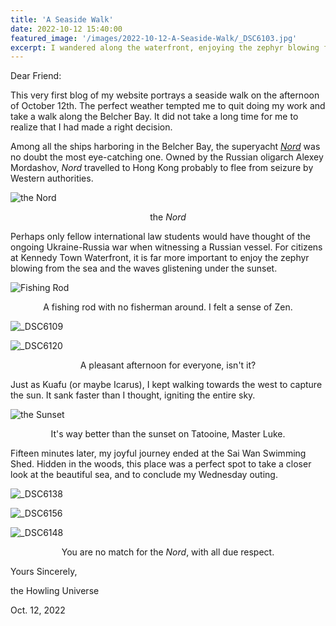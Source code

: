 ```yaml
---
title: 'A Seaside Walk'
date: 2022-10-12 15:40:00
featured_image: '/images/2022-10-12-A-Seaside-Walk/_DSC6103.jpg'
excerpt: I wandered along the waterfront, enjoying the zephyr blowing from the sea and the waves glistening under the sunset.
---
```


Dear Friend:



This very first blog of my website portrays a seaside walk on the afternoon of October 12th. The perfect weather tempted me to quit doing my work and take a walk along the Belcher Bay. It did not take a long time for me to realize that I had made a right decision.



Among all the ships harboring in the Belcher Bay, the superyacht *[Nord](https://en.wikipedia.org/wiki/Nord_(yacht))* was no doubt the most eye-catching one. Owned by the Russian oligarch Alexey Mordashov, *Nord* travelled to Hong Kong probably to flee from seizure by Western authorities. 

![the Nord](D:\Programs\Blog\xiaoyu_zhou_blog\images\2022-10-12-A-Seaside-Walk\_DSC6102.jpg)

<center>the <i>Nord</i></center>



Perhaps only fellow international law students would have thought of the ongoing Ukraine-Russia war when witnessing a Russian vessel. For citizens at Kennedy Town Waterfront, it is far more important to enjoy the zephyr blowing from the sea and the waves glistening under the sunset.

![Fishing Rod](/images/2022-10-12-A-Seaside-Walk/_DSC6103.jpg)

<center>A fishing rod with no fisherman around. I felt a sense of Zen.</center>



![_DSC6109](/images/2022-10-12-A-Seaside-Walk/_DSC6109.jpg)



![_DSC6120](/images/2022-10-12-A-Seaside-Walk/_DSC6120.jpg)

<center>A pleasant afternoon for everyone, isn't it?</center>



Just as Kuafu (or maybe Icarus), I kept walking towards the west to capture the sun. It sank faster than I thought, igniting the entire sky. 

![the Sunset](/images/2022-10-12-A-Seaside-Walk/_DSC6129.jpg)

<center>It's way better than the sunset on Tatooine, Master Luke.</center>



Fifteen minutes later, my joyful journey ended at the Sai Wan Swimming Shed. Hidden in the woods, this place was a perfect spot to take a closer look at the beautiful sea, and to conclude my Wednesday outing.

![_DSC6138](/images/2022-10-12-A-Seaside-Walk/_DSC6138.jpg)



![_DSC6156](/images/2022-10-12-A-Seaside-Walk/_DSC6156.jpg)



![_DSC6148](/images/2022-10-12-A-Seaside-Walk/_DSC6148.jpg)

<center>You are no match for the <i>Nord</i>, with all due respect.</center>





Yours Sincerely,

the Howling Universe

Oct. 12, 2022

